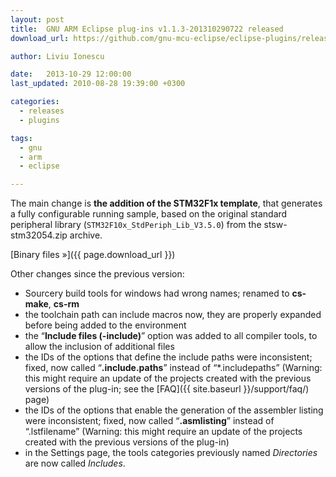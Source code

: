 ```yaml
---
layout: post
title:  GNU ARM Eclipse plug-ins v1.1.3-201310290722 released
download_url: https://github.com/gnu-mcu-eclipse/eclipse-plugins/releases/tag/v1.1.3-201310290722

author: Liviu Ionescu

date:   2013-10-29 12:00:00
last_updated: 2010-08-28 19:39:00 +0300

categories:
  - releases
  - plugins

tags:
  - gnu
  - arm
  - eclipse

---
```


The main change is **the addition of the STM32F1x template**, that generates a fully configurable running sample, based on the original standard peripheral library (`STM32F10x_StdPeriph_Lib_V3.5.0`) from the stsw-stm32054.zip archive.

[Binary files »]({{ page.download_url }})

Other changes since the previous version:

- Sourcery build tools for windows had wrong names; renamed to **cs-make**, **cs-rm**
- the toolchain path can include macros now, they are properly expanded before being added to the environment
- the “**Include files (-include)**” option was added to all compiler tools, to allow the inclusion of additional files
- the IDs of the options that define the include paths were inconsistent; fixed, now called “**.include.paths**” instead of “*.includepaths” (Warning: this might require an update of the projects created with the previous versions of the plug-in; see the [FAQ]({{ site.baseurl }}/support/faq/) page)
- the IDs of the options that enable the generation of the assembler listing were inconsistent; fixed, now called “**.asmlisting**” instead of “.lstfilename” (Warning: this might require an update of the projects created with the previous versions of the plug-in)
- in the Settings page, the tools categories previously named _Directories_ are now called _Includes_.

